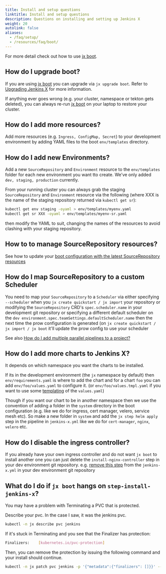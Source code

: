 ```yaml
---
title: Install and setup questions
linktitle: Install and setup questions
description: Questions on installing and setting up Jenkins X
weight: 20
autolink: false
aliases:
  - /faq/setup/
  - /resources/faq/boot/
---
```


For more detail check out how to use [jx boot](/docs/install-setup/boot/).

## How do I upgrade boot?

If you are using [jx boot](/docs/install-setup/boot/) you can upgrade via `jx upgrade boot`.
Refer to [Upgrading Jenkins X](/docs/install-setup/upgrade-jx/#upgrading-jenkins-x) for more information.

If anything ever goes wrong (e.g. your cluster, namespace or tekton gets deleted), you can always re-run [jx boot](/docs/install-setup/boot/) on your laptop to restore your cluster.

## How do I add more resources?

Add more resources (e.g. `Ingress, ConfigMap, Secret`) to your development environment by adding YAML files to the boot `env/templates` directory.

## How do I add new Environments?

Add a new `SourceRepository` and `Environment` resource to the `env/templates` folder for each new environment you want tto create. We’ve only added `dev, staging, production` currently.

From your running cluster you can always grab the staging `SourceRepository` and `Environment` resource via the following (where XXX is the name of the staging repository returned via `kubectl get sr`):

```sh
kubectl get env staging -oyaml > env/templates/myenv.yaml
kubectl get sr XXX -oyaml > env/templates/myenv-sr.yaml
```

then modify the YAML to suit, changing the names of the resources to avoid clashing with your staging repository.

## How to to manage SourceRepository resources?

See how to update your [boot configuration with the latest SourceRepository resources](/docs/install-setup/boot/how-it-works/#source-repositories)

## How do I map SourceRepository to a custom Scheduler

You need to map your `SourceRepository` to a `Scheduler` via either specifying `--scheduler` when you `jx create quickstart / jx import` your repository or modifying the `SourceRepository` CRD's `spec.scheduler.name` in your development git repository or specifying a different default scheduler on the `dev environment.spec.teamSettings.defaultScheduler.name` then the next time the prow configuration is generated (on `jx create quickstart / jx import / jx boot` it'll update the prow config to use your scheduler

See also [How do I add multiple parallel pipelines to a project?](/docs/resources/faq/using/chatops/#how-do-i-add-multiple-parallel-pipelines-to-a-project)

## How do I add more charts to Jenkins X?

It depends on which namespace you want the charts to be installed.

If its in the development environment (the `jx` namespace by default) then `env/requirements.yaml` is where to add the chart and for a chart `foo` you can add `env/foo/values.yaml` to configure it. (or `env/foo/values.tmpl.yaml` if you want to use some [templating](/docs/install-setup/boot/how-it-works/#improvements-to-valuesyaml) of the `values.yaml`)

Though if you want our chart to be in another namespace then we use the convention of adding a folder in the `system` directory in the boot configuration (e.g. like we do for ingress, cert manager, velero, service mesh etc). So make a new folder in `system` and add the `jx step helm apply` step in the pipeline in `jenkins-x.yml` like we do for `cert-manager`, `nginx`, `velero` etc.

## How do I disable the ingress controller?

If you already have your own ingress controller and do not want `jx boot` to install another one you can just delete the `install-nginx-controller` step in your dev environment git repository. e.g. [remove this step](https://github.com/jenkins-x/jenkins-x-boot-config/blob/master/jenkins-x.yml#L85-L99) from the `jenkins-x.yml` in your dev environment git repository

## What do I do if `jx boot` hangs on `step-install-jenkins-x`?

You may have a problem with Terminating a PVC that is protected.

Describe your pvc.  In the case I saw, it was the jenkins pvc.
```sh
kubectl -n jx describe pvc jenkins
```
If it's stuck in Terminating and you see that the Finalizer has protection:
```sh
Finalizers:    [kubernetes.io/pvc-protection]
```
Then, you can remove the protection by issuing the following command and your install should continue.
```sh
kubectl -n jx patch pvc jenkins -p '{"metadata":{"finalizers": []}}' --type=merge
```
